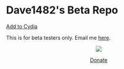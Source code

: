 # Dave1482's Beta Repo

<a href="cydia://url/https://cydia.saurik.com/api/share#?source=https://beta.dave1482.com/" class="btn btn-github">Add to Cydia</a>

This is for beta testers only. Email me [here](mailto:dave1482@dave1482.com?cc=thedave1482@gmail.com&amp;subject=GitHub%20Beta%20Repo%20Support).
<div style="text-align: center;">
<img class="icon" src="http://dbk1ng.github.io/assets/icons/paypal.png">
<br>
<a href="https://www.paypal.me/davet1482"><div><label><p>Donate</p></label></div></a>
</div>
